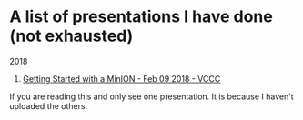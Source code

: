 # A list of presentations I have done (not exhausted)

2018
1. [Getting Started with a MinION - Feb 09 2018 - VCCC](Getting_Started_with_a_MinION/Getting_Started_with_a_MinION.html)

If you are reading this and only see one presentation. It is because I haven't uploaded the others.
